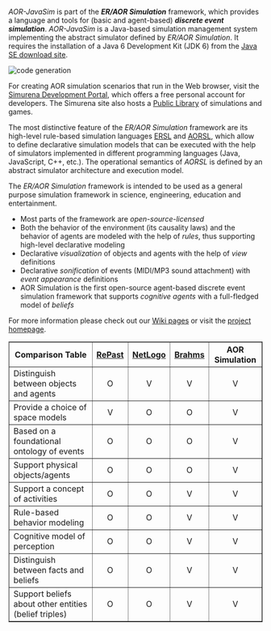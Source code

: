 <p><em>AOR-JavaSim</em> is part of the <em><strong>ER/AOR Simulation</strong></em> framework, which provides a language and tools for (basic and agent-based) <em><strong>discrete event simulation</strong></em>. <em>AOR-JavaSim</em> is a Java-based simulation management system implementing the abstract simulator defined by <em>ER/AOR Simulation</em>. It requires the installation of a Java 6 Development Kit (JDK 6) from the <a href='http://java.sun.com/javase/downloads/index.jsp'>Java SE download site</a>.</p>

<img src='http://hydrogen.informatik.tu-cottbus.de/talks/AORS-Tutorial/code-generation.png' alt='code generation' />

<p>For creating AOR simulation scenarios that run in the Web browser, visit the <a href='http://portal.simulario.de'>Simurena Development Portal</a>, which offers a free personal account for developers. The Simurena site also hosts a <a href='http://portal.simulario.de/public'>Public Library</a> of simulations and games.</p>

<p>The most distinctive feature of the <em>ER/AOR Simulation</em> framework are its high-level rule-based simulation languages <a href='http://oxygen.informatik.tu-cottbus.de/aors/ERSL.html'>ERSL</a> and <a href='http://oxygen.informatik.tu-cottbus.de/aors/AORSL.html'>AORSL</a>, which allow to define declarative simulation models that can be executed with the help of simulators implemented in different programming languages (Java, JavaScript, C++, etc.). The operational semantics of <em>AORSL</em> is defined by an abstract simulator architecture and execution model.</p>

<p>The <em>ER/AOR Simulation</em> framework is intended to be used as a general purpose simulation framework in science, engineering, education and entertainment.</p>

<ul>
<li>Most parts of the framework are <em>open-source-licensed</em></li>
<li>Both the behavior of the environment (its causality laws) and the behavior of agents are modeled with the help of <em>rules</em>, thus supporting high-level declarative modeling</li>
<li>Declarative <em>visualization</em> of objects and agents with the help of <em>view</em> definitions</li>
<li>Declarative <em>sonification</em> of events (MIDI/MP3 sound attachment) with <em>event appearance</em> definitions</li>
<li>AOR Simulation is the first open-source agent-based discrete event simulation framework that supports <em>cognitive agents</em> with a full-fledged model of <em>beliefs</em></li>
</ul>

<p>For more information please check out our <a href='http://code.google.com/p/aor-javasim/w/list'>Wiki pages</a> or visit the <a href='http://oxygen.informatik.tu-cottbus.de/aor/'>project homepage</a>.</p>

<table cellpadding='3' cellspacing='1' align='center' border='1'>
<thead>
<tr>
<th>Comparison Table</th><th><a href='http://repast.sourceforge.net/'>RePast</a></th><th><a href='http://ccl.northwestern.edu/netlogo/'>NetLogo</a></th><th><a href='http://www.agentisolutions.com/index.htm'>Brahms</a></th><th>AOR Simulation</th>
</tr>
</thead>
<tbody align='center'>
<tr>
<td align='left'>Distinguish between objects and agents</td><td>O</td><td>V</td><td>V</td><td>V</td>
</tr>
<tr>
<td align='left'>Provide a choice of space models</td><td>V</td><td>O</td><td>O</td><td>V</td>
</tr>
<tr>
<td align='left'>Based on a foundational ontology of events</td><td>O</td><td>O</td><td>O</td><td>V</td>
</tr>
<tr>
<td align='left'>Support physical objects/agents</td><td>O</td><td>O</td><td>O</td><td>V</td>
</tr>
<tr>
<td align='left'>Support a concept of activities</td><td>O</td><td>O</td><td>V</td><td>V</td>
</tr>
<tr>
<td align='left'>Rule-based behavior modeling</td><td>O</td><td>O</td><td>V</td><td>V</td>
</tr>
<tr>
<td align='left'>Cognitive model of perception</td><td>O</td><td>O</td><td>V</td><td>V</td>
</tr>
<tr>
<td align='left'>Distinguish between facts and beliefs</td><td>O</td><td>O</td><td>V</td><td>V</td>
</tr>
<tr>
<td align='left'>Support beliefs about other entities (belief triples)</td><td>O</td><td>O</td><td>V</td><td>V</td>
</tr>
</tbody>
</table>